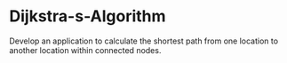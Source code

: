 # Dijkstra-s-Algorithm
Develop an application to calculate the shortest path from one location to another location within 
connected nodes. 


